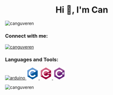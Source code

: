 <h1 align="center">Hi 👋, I'm Can</h1>
<p align="left"> <img src="https://komarev.com/ghpvc/?username=canguveren&label=Profile%20views&color=0e75b6&style=flat" alt="canguveren" /> </p>

<h3 align="left">Connect with me:</h3>
<p align="left">
<a href="https://linkedin.com/in/canguveren" target="blank"><img align="center" src="https://raw.githubusercontent.com/rahuldkjain/github-profile-readme-generator/master/src/images/icons/Social/linked-in-alt.svg" alt="canguveren" height="30" width="40" /></a>
</p>

<h3 align="left">Languages and Tools:</h3>
<p align="left"> <a href="https://www.arduino.cc/" target="_blank" rel="noreferrer"> <img src="https://cdn.worldvectorlogo.com/logos/arduino-1.svg" alt="arduino" width="40" height="40"/> </a> <a href="https://www.cprogramming.com/" target="_blank" rel="noreferrer"> <img src="https://raw.githubusercontent.com/devicons/devicon/master/icons/c/c-original.svg" alt="c" width="40" height="40"/> </a> <a href="https://www.w3schools.com/cpp/" target="_blank" rel="noreferrer"> <img src="https://raw.githubusercontent.com/devicons/devicon/master/icons/cplusplus/cplusplus-original.svg" alt="cplusplus" width="40" height="40"/> </a> <a href="https://www.w3schools.com/cs/" target="_blank" rel="noreferrer"> <img src="https://raw.githubusercontent.com/devicons/devicon/master/icons/csharp/csharp-original.svg" alt="csharp" width="40" height="40"/> </a> </p>



<p><img align="left" src="https://github-readme-stats.vercel.app/api/top-langs?username=canguveren&show_icons=true&locale=en&layout=compact" alt="canguveren" /></p>

